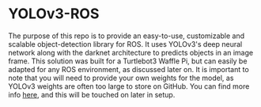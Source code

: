 # YOLOv3-ROS
The purpose of this repo is to provide an easy-to-use, customizable and scalable object-detection library for ROS.
It uses YOLOv3's deep neural network along with the darknet architecture to predicts objects in an image frame. 
This solution was built for a Turtlebot3 Waffle Pi, but can easily be adapted for any ROS environment, as discussed later on.
It is important to note that you will need to provide your own weights for the model, as YOLOv3 weights are often too large 
to store on GitHub. You can find more info [here](google.com), and this will be touched on later in setup. <br><br>
